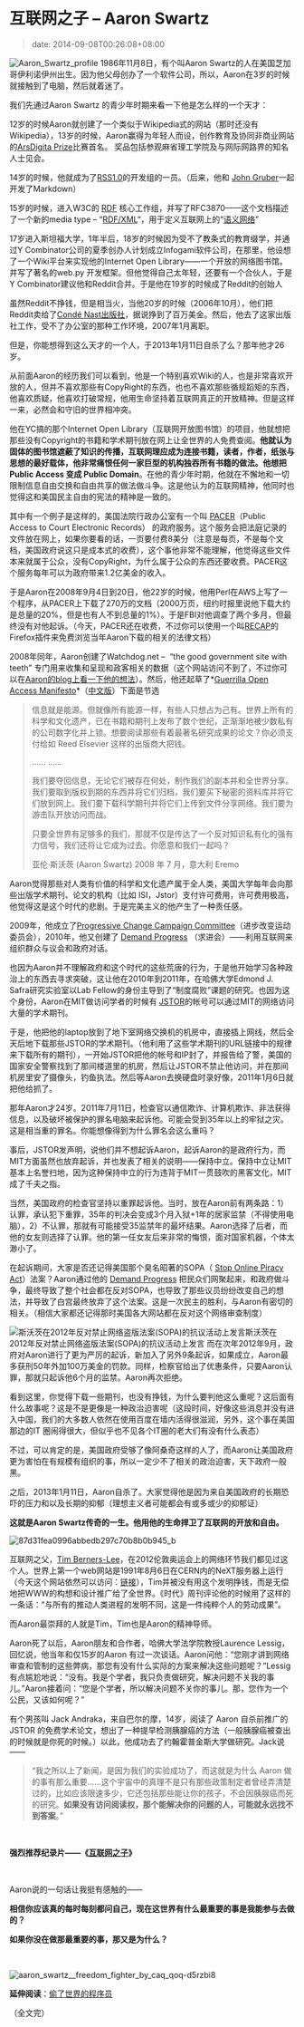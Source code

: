 # 互联网之子 – Aaron Swartz
>date: 2014-09-08T00:26:08+08:00


![Aaron_Swartz_profile](https://coolshell.cn/wp-content/uploads/2014/09/Aaron_Swartz_profile-216x300.jpg) 1986年11月8日，有个叫Aaron Swartz的人在美国芝加哥伊利诺伊州出生。因为他父母创办了一个软件公司，所以，Aaron在3岁的时候就接触到了电脑，然后就着迷了。


我们先通过Aaron Swartz 的青少年时期来看一下他是怎么样的一个天才：


12岁的时候Aaron就创建了一个类似于Wikipedia式的网站（那时还没有Wikipedia），13岁的时候，Aaron赢得为年轻人而设，创作教育及协同非商业网站的[ArsDigita Prize](https://en.wikipedia.org/wiki/ArsDigita_Prize "ArsDigita Prize")比赛首名。 奖品包括参观麻省理工学院及与网际网路界的知名人士见会。


14岁的时候，他就成为了[RSS1.0](https://en.wikipedia.org/wiki/RSS)的开发组的一员。（后来，他和 [John Gruber](https://en.wikipedia.org/wiki/John_Gruber "John Gruber")一起开发了Markdown）


15岁的时候，进入W3C的 [RDF](https://en.wikipedia.org/wiki/Resource_Description_Framework "Resource Description Framework") 核心工作组，并写了RFC3870——这个文档描述了一个新的media type – “[RDF/XML](https://en.wikipedia.org/wiki/RDF/XML "RDF/XML")“，用于定义互联网上的“[语义网络](https://en.wikipedia.org/wiki/Semantic_Web)”


17岁进入斯坦福大学，1年半后，18岁的时候因为受不了教条式的教育缀学，并通过Y Combinator公司的夏季创办人计划成立Infogami软件公司，在那里，他设想了一个Wiki平台来实现他的Internet Open Library——一个开放的网络图书馆。并写了著名的web.py 开发框架。但他觉得自己太年轻，还要有一个合伙人，于是Y Combinator建议他和Reddit合并。于是他在19岁的时候成了Reddit的创始人


虽然Reddit不挣钱，但是相当火，当他20岁的时候（2006年10月），他们把Reddit卖给了[Condé Nast出版社](https://en.wikipedia.org/wiki/Cond%C3%A9_Nast_Publications "Condé Nast Publications")，据说挣到了百万美金。然后，他去了这家出版社工作，受不了办公室的那种工作环境，2007年1月离职。


但是，你能想得到这么天才的一个人，于2013年1月11日自杀了么？那年他才26岁。



从前面Aaron的经历我们可以看到，他是一个特别喜欢Wiki的人，也是非常喜欢开放的人，但并不喜欢那些有CopyRight的东西，也也不喜欢那些循规蹈矩的东西，他喜欢质疑，他喜欢打破常规，他用生命坚持着互联网真正的开放精神。但是这样一来，必然会和守旧的世界相冲突。


他在YC搞的那个Internet Open Library（互联网开放图书馆）的项目，他就想把那些没有Copyright的书籍和学术期刊放在网上让全世界的人免费查阅。**他就认为固体的图书馆遮蔽了知识的传播，互联网理应成为连接书籍，读者，作者，纸张与思想的最好载体，他非常痛恨任何一家巨型的机构独吞所有书籍的做法。他想把Public Access 变成 Public Domain**。在他的青少年时期，他就在不懈地和一切限制信息自由交换和自由共享的做法做斗争。这是他认为的互联网精神，他同时也觉得这和美国民主自由的宪法的精神是一致的。


其中有一个例子是这样的，美国法院行政办公室有一个叫 [PACER](https://en.wikipedia.org/wiki/PACER_(law))（Public Access to Court Electronic Records） 的政府服务。这个服务会把法庭记录的文件放在网上，如果你要看的话，一页要付费8美分（注意是每页，不是每个文档，美国政府说这只是成本式的收费），这个事他非常不能理解，他觉得这些文件本来就属于公众，没有CopyRight，为什么属于公众的东西还要收费。PACER这个服务每年可以为政府带来1.2亿美金的收入。


于是Aaron在2008年9月4日到20日，他22岁的时候，他用Perl在AWS上写了一个程序，从PACER上下载了270万的文档（2000万页，纽约时报里说他下载大约是总量的20%，但是也有人不到总量的1%）。于是FBI对他调查了两个多月，但最终没有对他起诉。（今天，PACER还在收费，不过你可以使用一个叫[RECAP](https://en.wikipedia.org/wiki/RECAP "RECAP")的Firefox插件来免费浏览当年Aaron下载的相关的法律文档）


2008年同年，Aaron创建了Watchdog.net –  “the good government site with teeth” 专门用来收集和呈现和政客相关的数据（这个网站访问不到了，不过你可以在[Aaron的blog上看一下他的想法](http://www.aaronsw.com/weblog/watchdog)）。然后，他还起草了*[Guerrilla Open Access Manifesto](http://openaccessmanifesto.org/)*（[中文版](http://openaccessmanifesto.org/%E6%B8%B8%E5%87%BB%E9%98%9F%E5%BC%80%E6%94%BE%E8%AE%BF%E9%97%AE%E5%AE%A3%E8%A8%80/)）下面是节选



> 信息就是能源。但就像所有能源一样，有些人只想占为己有。世界上所有的科学和文化遗产，已在书籍和期刊上发布了数个世纪，正渐渐地被少数私有的公司数字化并上锁。想要阅读那些有着最著名研究成果的论文？你必须支付给如 Reed Elsevier 这样的出版商大把钱。
> 
> 
> …… ……
> 
> 
> 我们要夺回信息，无论它们被存在何处，制作我们的副本并和全世界分享。我们要取到版权到期的东西并将它们归档，我们要买下秘密的资料库并将它们放到网上。我们要下载科学期刊并将它们上传到文件分享网络。我们要为游击队开放访问而战。
> 
> 
> 只要全世界有足够多的我们，那就不仅是传达了一个反对知识私有化的强有力信号，我们还将让它成为过去。你愿意和我们一起吗？
> 
> 
> 亚伦·斯沃茨 (Aaron Swartz) 2008 年 7 月，意大利 Eremo
> 
> 


Aaron觉得那些对人类有价值的科学和文化遗产属于全人类，美国大学每年会向那些出版学术期刊、论文的机构（比如 ISI，Jstor）支付许可费用，许可费用极高，他觉得这是这个时代的悲剧。于是完美主义的他产生了一种责任感。


2009年，他成立了[Progressive Change Campaign Committee](https://en.wikipedia.org/wiki/Progressive_Change_Campaign_Committee "Progressive Change Campaign Committee")（进步改变运动委员会），2010年，他又创建了 [Demand Progress](https://en.wikipedia.org/wiki/Demand_Progress "Demand Progress") （求进会）——利用互联网来组织群众与议会和政府对话。


也因为Aaron并不理解政府和这个时代的这些荒唐的行为，于是他开始学习各种政治上的东西去寻求突破，这让他在2010年到2011年，在哈佛大学Edmond J. Safra研究实验室以Lab Fellow的身份主导到了“制度腐败”课题的研究。也因为这个身份，Aaron在MIT做访问学者的时候有 [JSTOR](https://en.wikipedia.org/wiki/JSTOR "JSTOR")的帐号可以通过MIT的网络访问大量的学术期刊。


于是，他把他的laptop放到了地下室网络交换机的机房中，直接插上网线，然后全天后地下载那些JSTOR的学术期刊。（他利用了这些学术期刊的URL链接中的规律来下载所有的期刊），一开始JSTOR把他的帐号和IP封了，并报告给了警，美国的国家安全警察找到了那间楼道里的机房，然后让JSTOR不禁止他访问，并在那间机房里安了摄像头，钓鱼执法。然后等Aaron去换硬盘时录好像，2011年1月6日就把他给抓了。


那年Aaron才24岁。2011年7月11日，检查官以通信欺诈、计算机欺诈、非法获得信息，以及破坏被保护的罪名电脑来起诉他。可能会受到35年以上的牢狱之灾。这是相当重的罪名。你能想像得到为什么罪名会这么重吗？


事后，JSTOR发声明，说他们并不想起诉Aaron，起诉Aaron的是政府行为，而MIT方面虽然也放弃起诉，并也发表了相关的说明——保持中立。保持中立让MIT基本上名誉扫地，因为这种保持中立的行为违背于MIT一贯鼓吹的黑客文化，MIT成了千夫之指。


当然，美国政府的检查官坚持以重罪起诉他。当时，放在Aaron前有两条路：1）认罪，承认犯下重罪，35年的判决会变成3个月入狱+1年的居家监禁（不得使用电脑），2）不认罪，那就有可能接受35监禁年的最坏结果。Aaron选择了后者，而他的女友则选择了认罪。他的第一任女友后来非常的悔恨，面对国家机器，个体太渺小了。


在起诉期间，大家是否还记得美国那个臭名昭著的SOPA（ [Stop Online Piracy Act](https://en.wikipedia.org/wiki/Stop_Online_Piracy_Act "Stop Online Piracy Act")）法案？Aaron通过他的 [Demand Progress](https://en.wikipedia.org/wiki/Demand_Progress "Demand Progress") 把民众们网聚起来，和政府做斗争，最终导致了整个社会都在反对SOPA，也导致了那些议员纷纷改变自己的想法，并导致了白宫最终放弃了这个法案。这是一次民主的胜利，与Aaron有密切的相关。（相信大家都还记得那时美国各大网站都在反对这个网络审查制度）


![斯沃茨在2012年反对禁止网络盗版法案(SOPA)的抗议活动上发言](https://coolshell.cn/wp-content/uploads/2014/09/800px-AaronSwartzPIPA.jpg)斯沃茨在2012年反对禁止网络盗版法案(SOPA)的抗议活动上发言
而在次年2012年9月，政府对Aaron进行了更为严厉的起诉，新加入了另外9条起诉，如果成立，Aaron最多获刑50年外加100万美金的罚款。同样，检察官给出了优惠条件，只要Aaron认罪，那就只起诉他6个月的监禁。Aaron再次拒绝。


看到这里，你觉得下载一些期刊，也没有挣钱，为什么要判他这么重呢？这后面有什么故事呢？这是不是更像是一种政治迫害呢（这段时间，好像这些消息并没有进入中国，我们的大多数人依然在使用百度在墙内活得很滋润，另外，这个事在美国那边的IT 圈闹得很大，但似乎也不见各个IT圈的老大们有没有什么表态）


不过，可以肯定的是，美国政府受够了像阿桑奇这样的人了，而Aaron让美国政府更为害怕在有规模有组织的事，所以一定少不了相关的政治迫害，天下政府一般黑。


之后，2013年1月11日，Aaron自杀了。大家觉得他是因为来自美国政府的长期恐吓的压力和以及长期的抑郁（理想主义者可能都会有或多或少的抑郁证）


**这就是Aaron Swartz传奇的一生。他用他的生命捍卫了互联网的开放和自由。**


![87d31fea0996abbedb297c70b8b0b945_b](https://coolshell.cn/wp-content/uploads/2014/09/87d31fea0996abbedb297c70b8b0b945_b.jpg)


互联网之父，[Tim Berners-Lee](https://en.wikipedia.org/wiki/Tim_Berners-Lee)，在2012伦敦奥运会上的网络环节我们都见过这个人。世界上第一个web网站是1991年8月6日在CERN内的NeXT服务器上运行（今天这个网站依然可以访问：[链接](http://info.cern.ch/hypertext/WWW/TheProject.html)），Tim并被没有用这个发明挣钱，而是无偿地把WWW的构想和设计推广给了全世界。《时代》周刊评论他的时候用了这样的一条话：“与所有的推动人类进程的发明不同，这是一件纯粹个人的劳动成果”。


而Aaron最崇拜的人就是Tim，Tim也是Aaron的精神导师。


Aaron死了以后，Aaron朋友和合作者，哈佛大学法学院教授Laurence Lessig，回忆说，他当年和仅15岁的Aaron 有过一次谈话。Aaron问他：“您刚才讲到网络审查和管制的这些弊病，那您有没有什么实际的方案来解决这些问题呢？”Lessig有点尴尬地说：“没有。我是个学者，我只负责做研究，解决问题不关我的事儿。”Aaron接着问：“您是个学者，所以解决问题不关你的事儿。那，您作为一个公民，又该如何呢？”


有个男孩叫 Jack Andraka，来自巴尔的摩，14岁，阅读了 Aaron 自杀前推广的JSTOR 的免费学术论文，想出了一种提早检测胰腺癌的方法（一般胰腺癌被查出的时候就是你死的时候。）以此，他成功去了约翰霍普金斯大学做研究。Jack说——



> “我之所以上了新闻，是因为我们的实验成功了，而这就是为什么 Aaron 做的事有那么重要……这个宇宙中的真理不是只有那些政策制定者曾经弄清楚过的，比如应该限速多少，它还包括那些能让你的孩子，不会因胰腺癌而死的研究。**如果没有访问阅读权，那个能解决你的问题的人，可能就永远找不到答案**。”
> 
> 


 


**强烈推荐纪录片——《[互联网之子](http://www.tudou.com/programs/view/jefojo_-HjQ/)》**



 


Aaron说的一句话让我挺有感触的——


**相信你应该真的每时每刻都问自己，现在这世界有什么最重要的事是我能参与去做的？**


**如果你没在做那最重要的事，那又是为什么？**


 


![aaron_swartz__freedom_fighter_by_caq_qoq-d5rzbi8](https://coolshell.cn/wp-content/uploads/2014/09/aaron_swartz__freedom_fighter_by_caq_qoq-d5rzbi8.jpg)


**延伸阅读**：[偷了世界的程序员](https://coolshell.cn/articles/3363.html "偷了世界的程序员")


（全文完）


